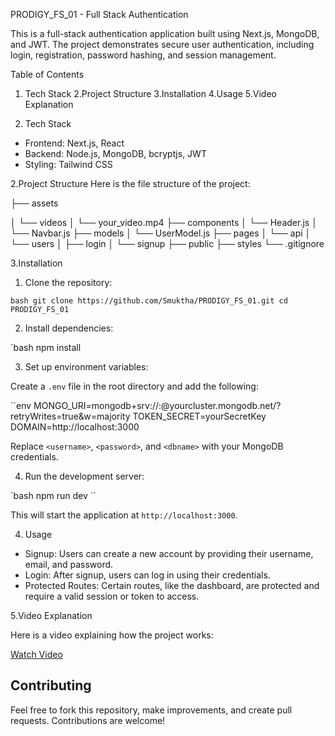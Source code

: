 PRODIGY_FS_01 - Full Stack Authentication

This is a full-stack authentication application built using Next.js, MongoDB, and JWT. The project demonstrates secure user authentication, including login, registration, password hashing, and session management.

Table of Contents
1. Tech Stack
2.Project Structure
3.Installation
4.Usage
5.Video Explanation

1. Tech Stack
- Frontend: Next.js, React
- Backend: Node.js, MongoDB, bcryptjs, JWT
- Styling: Tailwind CSS

2.Project Structure
Here is the file structure of the project:


├── assets

│   └── videos
│       └── your_video.mp4
├── components
│   └── Header.js
│   └── Navbar.js
├── models
│   └── UserModel.js
├── pages
│   └── api
│       └── users
│           ├── login
│           └── signup
├── public
├── styles
└── .gitignore


3.Installation

 1. Clone the repository:

``bash
git clone https://github.com/Smuktha/PRODIGY_FS_01.git
cd PRODIGY_FS_01
``

 2. Install dependencies:

`bash
npm install


 3. Set up environment variables:

Create a `.env` file in the root directory and add the following:

``env
MONGO_URI=mongodb+srv://<username>:<password>@yourcluster.mongodb.net/<dbname>?retryWrites=true&w=majority
TOKEN_SECRET=yourSecretKey
DOMAIN=http://localhost:3000


Replace `<username>`, `<password>`, and `<dbname>` with your MongoDB credentials.

 4. Run the development server:

`bash
npm run dev
``

This will start the application at `http://localhost:3000`.

4. Usage

- Signup: Users can create a new account by providing their username, email, and password.
- Login: After signup, users can log in using their credentials.
- Protected Routes: Certain routes, like the dashboard, are protected and require a valid session or token to access.

5.Video Explanation

Here is a video explaining how the project works:

[Watch Video](https://drive.google.com/file/d/1zO_1sh_khJUeTV2k793TeUdlLBM_L3mR/view?usp=sharing)

## Contributing

Feel free to fork this repository, make improvements, and create pull requests. Contributions are welcome!
